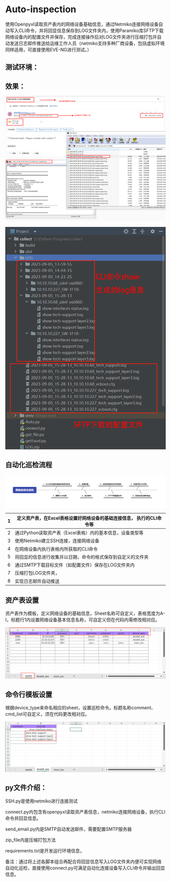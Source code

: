 # Auto-inspection

使用Openpyxl读取资产表内的网络设备基础信息，通过Netmiko连接网络设备自动写入CLI命令，并将回显信息保存到LOG文件夹内，使用Paramiko库SFTP下载网络设备内的配置文件并保存，完成连接操作后对LOG文件夹进行压缩打包并自动发送日志邮件推送给运维工作人员（netmiko支持多种厂商设备，包括虚拟环境同样适用，可直接使用EVE-NG进行测试。）

## 测试环境：



## 效果：

![1694084210259](https://github.com/DengShicong/Auto-inspection/blob/main/images/1694084210259.jpg)

![1694084308122](https://github.com/DengShicong/Auto-inspection/blob/main/images/1694084308122.jpg)



## 自动化巡检流程

![1694084457172](https://github.com/DengShicong/Auto-inspection/blob/main/images/1694084457172.jpg)

| 1    | 定义资产表，在Excel表格设置好网络设备的基础连接信息，   执行的CLI命令等 |
| ---- | ------------------------------------------------------------ |
| 2    | 通过Python读取资产表（Excel表格）内的基本信息，设备类型等    |
| 3    | 使用Netmiko建立SSH连接，连接网络设备                         |
| 4    | 在网络设备内执行表格内所获取的CLI命令                        |
| 5    | 将回显的信息进行收集并以日期，命令的格式保存到自定义的文件夹 |
| 6    | 通过SMTP下载目标文件（如配置文件）保存在LOG文件夹内          |
| 7    | 压缩打包LOG文件夹，                                          |
| 8    | 实现日志邮件自动推送                                         |

## 资产表设置

资产表作为模板，定义网络设备的基础信息，Sheet名称可自定义，表格宽度为A-I，标题行1内设置网络设备基本信息名称，可自定义但在代码内需修改相对应。

![1694084712822](https://github.com/DengShicong/Auto-inspection/blob/main/images/1694084712822.jpg)

## 命令行模板设置 

根据device_type来命名相应的sheet，设置巡检命令。标题名称comment、cmd_list可自定义，须在代码更改相对应。 

![1694084793414](https://github.com/DengShicong/Auto-inspection/blob/main/images/1694084793414.jpg)

## py文件介绍：

SSH.py是使用netmiko进行连接测试

connect.py内包含有openpyxl读取资产表信息，netmiko连接网络设备，执行CLI命令并回显信息。

send_email.py内是SMTP自动发送邮件，需要配置SMTP服务器

zip_file内是压缩打包方法

requirements.txt是开发运行环境信息，



备注：通过将上述各脚本组合再配合将回显信息写入LOG文件夹内便可实现网络自动化巡检，直接使用connect.py可满足自动化连接设备写入CLI命令并输出回显信息。
